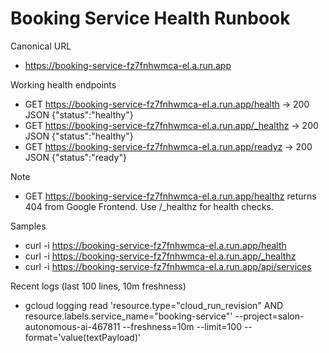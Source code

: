 # Booking Service Health Runbook

Canonical URL
- https://booking-service-fz7fnhwmca-el.a.run.app

Working health endpoints
- GET https://booking-service-fz7fnhwmca-el.a.run.app/health -> 200 JSON {"status":"healthy"}
- GET https://booking-service-fz7fnhwmca-el.a.run.app/_healthz -> 200 JSON {"status":"healthy"}
- GET https://booking-service-fz7fnhwmca-el.a.run.app/readyz -> 200 JSON {"status":"ready"}

Note
- GET https://booking-service-fz7fnhwmca-el.a.run.app/healthz returns 404 from Google Frontend. Use /_healthz for health checks.

Samples
- curl -i https://booking-service-fz7fnhwmca-el.a.run.app/health
- curl -i https://booking-service-fz7fnhwmca-el.a.run.app/_healthz
- curl -i https://booking-service-fz7fnhwmca-el.a.run.app/api/services

Recent logs (last 100 lines, 10m freshness)
- gcloud logging read 'resource.type="cloud_run_revision" AND resource.labels.service_name="booking-service"'   --project=salon-autonomous-ai-467811 --freshness=10m --limit=100 --format='value(textPayload)'
